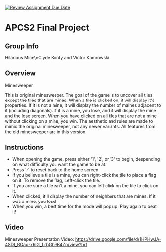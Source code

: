 [![Review Assignment Due Date](https://classroom.github.com/assets/deadline-readme-button-24ddc0f5d75046c5622901739e7c5dd533143b0c8e959d652212380cedb1ea36.svg)](https://classroom.github.com/a/syDSSnTt)
# APCS2 Final Project

## Group Info
Hilarious Mice\nClyde Konty and Victor Kamrowski
## Overview
Minesweeper

This is original minesweeper. The goal of the game is to uncover all tiles except the tiles that are mines. 
When a tile is clicked on, it will display it's properties. If it is not a mine, it will display the number of maines adjacent to it (including diagonals).
If it is a mine, you lose, and it will display the mine and the lose screen. 
When you have clicked on all tiles that are not a mine without clicking on a mine, you win.
The aesthetic and rules are made to mimic the original minesweeper, not any newer variants. All features from the old minesweeper are in this version. 

## Instructions


- When opening the game, press either '1', '2', or '3' to begin, despending on what difficulty you want the game to be at. 
- Press 'r' to reset back to the home screen. 
- If you believe a tile is a mine, you can right-click the tile to place a flag on it. To remove the flag, Left-click the tile. 
- If you are sure a tile isn't a mine, you can left click on the tile to click on it. 
- When clicked, it'll display the number of neighbors that are mines. If it was a mine, you lose! 
- When you win, a best time for the mode will pop up. Play again to beat it!

## Video

Minesweeper Presentation Video:
https://drive.google.com/file/d/1HPHwJA-4SDI_BOao-x6lG_LrbGh9B4Zn/view?t=1

